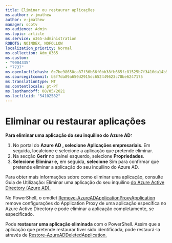 ```yaml
---
title: Eliminar ou restaurar aplicações
ms.author: v-jmathew
author: v-jmathew
manager: scotv
ms.audience: Admin
ms.topic: article
ms.service: o365-administration
ROBOTS: NOINDEX, NOFOLLOW
localization_priority: Normal
ms.collection: Adm_O365
ms.custom:
- "9004335"
- "7737"
ms.openlocfilehash: 0c7be98650ca87f36b66f0bb38fb665fc81525b7f3410da14b99fb67468c1e73
ms.sourcegitcommit: b5f7da89a650d2915dc652449623c78be6247175
ms.translationtype: MT
ms.contentlocale: pt-PT
ms.lasthandoff: 08/05/2021
ms.locfileid: "54102582"
---
```

# <a name="delete-or-restore-applications"></a>Eliminar ou restaurar aplicações

**Para eliminar uma aplicação do seu inquilino do Azure AD:**

1. No portal do **Azure AD , selecione** **Aplicações empresariais**. Em seguida, localcione e selecione a aplicação que pretende eliminar.
2. Na secção **Gerir** no painel esquerdo, selecione **Propriedades**.
3. **Selecione Eliminar e,** em seguida, **selecione** Sim para confirmar que pretende eliminar a aplicação do seu inquilino do Azure AD.

Para obter mais informações sobre como eliminar uma aplicação, consulte Guia de Utilização: Eliminar uma aplicação do seu inquilino [do Azure Active Directory (Azure AD).](https://docs.microsoft.com/azure/active-directory/manage-apps/delete-application-portal#delete-an-application-from-your-azure-ad-tenant)

No PowerShell, o cmdlet [Remove-AzureADApplicationProxyApplication](https://docs.microsoft.com/powershell/module/azuread/remove-azureadapplicationproxyapplication) remove configurações do Application Proxy de uma aplicação específica no Azure Active Directory e pode eliminar a aplicação completamente, se especificado.

Pode **restaurar uma aplicação eliminada** com o PowerShell. Assim que a aplicação que pretende restaurar tiver sido identificada, pode restaurá-la através de [Restore-AzureADDeletedApplication.](https://docs.microsoft.com/powershell/module/azuread/restore-azureaddeletedapplication)
